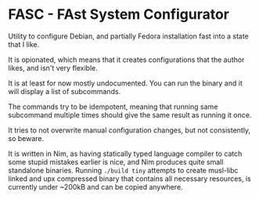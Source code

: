 # FASC - FAst System Configurator

Utility to configure Debian, and partially Fedora installation fast into a state that I like.

It is opionated, which means that it creates configurations that the author likes, and isn't very flexible.

It is at least for now mostly undocumented. You can run the binary and it will display a list of subcommands.

The commands try to be idempotent, meaning that running same subcommand multiple times should give the same result as running it once.

It tries to not overwrite manual configuration changes, but not consistently, so beware.

It is written in Nim, as having statically typed language compiler to catch some stupid mistakes earlier is nice, and Nim produces quite small standalone binaries. Running `./build tiny` attempts to create musl-libc linked and upx compressed binary that contains all necessary resources, is currently under ~200kB and can be copied anywhere.
